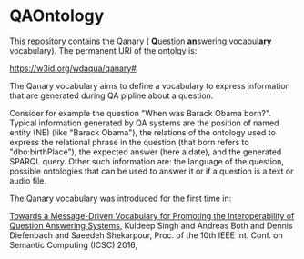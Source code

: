 # QAOntology

This repository contains the Qanary ( **Q**uestion **an**swering vocabul**ary** vocabulary). The permanent URI of the ontolgy is:

<https://w3id.org/wdaqua/qanary#>

The Qanary vocabulary aims to define a vocabulary to express information that are generated during QA pipline about a question.

Consider for example the question "When was Barack Obama born?". Typical information generated by QA systems are the position of named entity (NE) (like "Barack Obama"), the relations of the ontology used to express the relational phrase in the question (that born refers to "dbo:birthPlace"), the expected answer (here a date), and the generated SPARQL query. Other such information are: the language of the question, possible ontologies that can be used to answer it or if a question is a text or audio file.

The Qanary vocabulary was introduced for the first time in:

[Towards a Message-Driven Vocabulary for Promoting the Interoperability of Question Answering Systems](http://eis.iai.uni-bonn.de/upload/paper/2015___Towards_a_Message_Driven_Vocabulary_for_Promoting_the_Interoperability_of_Question_Answering_Systems.pdf), Kuldeep Singh and Andreas Both and Dennis Diefenbach and Saeedeh Shekarpour, Proc. of the 10th IEEE Int. Conf. on Semantic Computing (ICSC) 2016, 
